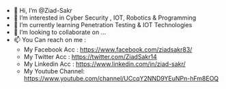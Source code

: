 - 👋 Hi, I’m @Ziad-Sakr
- 👀 I’m interested in Cyber Security , IOT, Robotics & Programming
- 🌱 I’m currently learning Penetration Testing & IOT Technologies
- 💞️ I’m looking to collaborate on ...
- 📫 You Can reach on me :
  - My Facebook Acc :   https://www.facebook.com/ziadsakr83/
  - My Twitter  Acc :   https://twitter.com/ZiadSakr14
  - My Linkedin Acc :   https://www.linkedin.com/in/ziad-sakr/
  - My Youtube Channel: https://www.youtube.com/channel/UCcqY2NND9YEuNPn-hFm8EOQ 
                         

<!---
Ziad-Sakr/Ziad-Sakr is a ✨ special ✨ repository because its `README.md` (this file) appears on your GitHub profile.
You can click the Preview link to take a look at your changes.
--->
